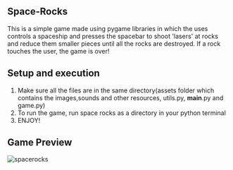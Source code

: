 ## Space-Rocks
This is a simple game made using pygame libraries in which the uses controls a spaceship and presses the spacebar to shoot 'lasers' at rocks and reduce them smaller pieces until all the rocks are destroyed. If a rock touches the user, the game is over!

## Setup and execution
1. Make sure all the files are in the same directory(assets folder which contains the images,sounds and other resources, utils.py, __main__.py and game.py)
2. To run the game, run space rocks as a directory in your python terminal
3. ENJOY!

## Game Preview



![spacerocks](https://user-images.githubusercontent.com/101701760/162286555-db2ab779-dd99-4a9d-ba0f-71bbf079a03f.gif)
